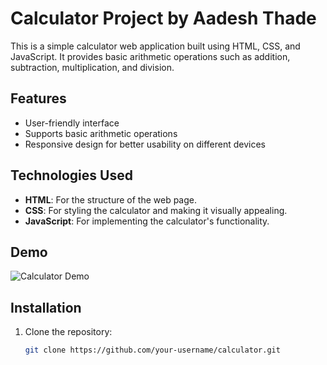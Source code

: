 # Calculator Project by Aadesh Thade

This is a simple calculator web application built using HTML, CSS, and JavaScript. It provides basic arithmetic operations such as addition, subtraction, multiplication, and division.

## Features

- User-friendly interface
- Supports basic arithmetic operations
- Responsive design for better usability on different devices

## Technologies Used

- **HTML**: For the structure of the web page.
- **CSS**: For styling the calculator and making it visually appealing.
- **JavaScript**: For implementing the calculator's functionality.

## Demo

![Calculator Demo](link-to-demo-screenshot.png) <!-- Replace with an actual screenshot of your calculator -->

## Installation

1. Clone the repository:

   ```bash
   git clone https://github.com/your-username/calculator.git

